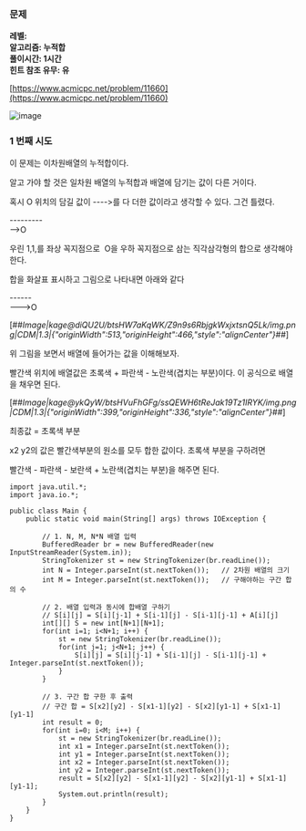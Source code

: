 ### **문제**         

**레벨:   
알고리즘: 누적합**  
**풀이시간: 1시간  
힌트 참조 유무: 유**

[https://www.acmicpc.net/problem/11660](https://www.acmicpc.net/problem/11660)

![image](https://github.com/sunwon12/Today-I-Learn/assets/92251131/a45f1e2d-ef6c-4075-b0db-b37c2d3a36bb)

### **1 번째 시도**   

이 문제는 이차원배열의 누적합이다.

알고 가야 할 것은 일차원 배열의 누적합과 배열에 담기는 값이 다른 거이다.

혹시 O 위치의 담길 값이 ---->를 다 더한 값이라고 생각할 수 있다. 그건 틀렸다.  

\---------  
\-->O  
  

우린 1,1,를 좌상 꼭지점으로  O을 우하 꼭지점으로 삼는 직각삼각형의 합으로 생각해야 한다.

합을 화살표 표시하고 그림으로 나타내면 아래와 같다

\------   
\--->O

[##_Image|kage@diQU2U/btsHW7aKqWK/Z9n9s6RbjgkWxjxtsnQ5Lk/img.png|CDM|1.3|{"originWidth":513,"originHeight":466,"style":"alignCenter"}_##]

위 그림을 보면서 배열에 들어가는 값을 이해해보자.

빨간색 위치에 배열값은 초록색 + 파란색 - 노란색(겹치는 부분)이다. 이 공식으로 배열을 채우면 된다.

[##_Image|kage@ykQyW/btsHVuFhGFg/ssQEWH6tReJak19Tz1IRYK/img.png|CDM|1.3|{"originWidth":399,"originHeight":336,"style":"alignCenter"}_##]

최종값 = 초록색 부분

x2 y2의 값은 빨간색부분의 원소를 모두 합한 값이다. 초록색 부분을 구하려면

빨간색 - 파란색 - 보란색 + 노란색(겹치는 부분)을 해주면 된다.

```
import java.util.*;
import java.io.*;

public class Main {
    public static void main(String[] args) throws IOException {

        // 1. N, M, N*N 배열 입력
        BufferedReader br = new BufferedReader(new InputStreamReader(System.in));
        StringTokenizer st = new StringTokenizer(br.readLine());
        int N = Integer.parseInt(st.nextToken());	// 2차원 배열의 크기
        int M = Integer.parseInt(st.nextToken());	// 구해야하는 구간 합의 수

        // 2. 배열 입력과 동시에 합배열 구하기
        // S[i][j] = S[i][j-1] + S[i-1][j] - S[i-1][j-1] + A[i][j]
        int[][] S = new int[N+1][N+1];
        for(int i=1; i<N+1; i++) {
            st = new StringTokenizer(br.readLine());
            for(int j=1; j<N+1; j++) {
                S[i][j] = S[i][j-1] + S[i-1][j] - S[i-1][j-1] + Integer.parseInt(st.nextToken());
            }
        }

        // 3. 구간 합 구한 후 출력
        // 구간 합 = S[x2][y2] - S[x1-1][y2] - S[x2][y1-1] + S[x1-1][y1-1]
        int result = 0;
        for(int i=0; i<M; i++) {
            st = new StringTokenizer(br.readLine());
            int x1 = Integer.parseInt(st.nextToken());
            int y1 = Integer.parseInt(st.nextToken());
            int x2 = Integer.parseInt(st.nextToken());
            int y2 = Integer.parseInt(st.nextToken());
            result = S[x2][y2] - S[x1-1][y2] - S[x2][y1-1] + S[x1-1][y1-1];
            System.out.println(result);
        }
    }
}
```
